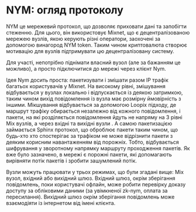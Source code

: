 # NYM: огляд протоколу

NYM це мережевий протокол, що дозволяє приховати дані та запобігти стеженню. Для цього, він використовує Mixnet, що є децентралізованою мережею вузлів, якою керують різні оператори, заохочені за допомогою винагород NYM token. Таким чином криптовалюта створює мотивацію для вузлів підтримувати цю децентралізовану систему. 

Для участі, непотрібно піднімати власний вузол (але за бажанням це можливо), а просто підключитися до мережі через клієнт Nym.

Ідея Nym досить проста: пакетизувати і змішати разом IP трафік багатьох користувачів у Mixnet. На високому рівні, змішування відбувається у вузлах локально і відпускається із деякою затримкою, таким чином вихід повідомлення із вузла має розмірну ймовірність з іншими. Мікшування відбувається за допомогою Loopix підходу, де маршрут трафіку обирається незалежно від кожного повідомлення, і пакети, на які розділяється повідомлення йдуть не напряму на 3 рівні Mix вузлів, а через вхідні та вихідні вузли . А самою пакетизацією займається Sphinx протокол, що оброблює пакети таким чином, що будь-хто хто спостерігає за трафіком не може відрізнити пакети з деяким корисним навантаженням від порожніх. Тобто, відбувається шифрування у зворотному напрямку маршруту проходження пакетів. Як вже було зазначено, в мережі є порожні пакети, які допомагають вирівняти потік пакетів і зробити зашумлений потік. 

Вузли можуть працювати у трьох режимах, що були згадані вище: Mix вузол, вхідний або вихідний шлюз. Вхідний шлюз, окрім зберігання повідомлень, поки користувачі офлайн, може робити перевірку доказу доступу за обліковими даними (за увімкненої zk-nym, оплата за пересилання). Вихідний шлюз окрім зберігання повідомлень може взаємодіяти із інтернетом від імені клієнта.  


